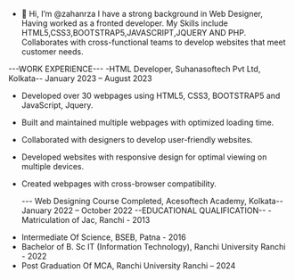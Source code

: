 - 👋 Hi, I’m @zahanrza
I have a strong background in Web Designer, Having worked as a fronted developer.
My Skills include HTML5,CSS3,BOOTSTRAP5,JAVASCRIPT,JQUERY AND PHP.
Collaborates with cross-functional teams to develop 
websites that meet customer needs.

---WORK EXPERIENCE---
-HTML Developer, Suhanasoftech Pvt Ltd, Kolkata--
January 2023 – August 2023 
* Developed over 30 webpages using HTML5, CSS3, BOOTSTRAP5 and JavaScript, Jquery.
* Built and maintained multiple webpages with optimized loading time.
* Collaborated with designers to develop user-friendly websites.
* Developed websites with responsive design for optimal viewing on multiple devices.
* Created webpages with cross-browser compatibility.

  --- Web Designing Course Completed, Acesoftech Academy, Kolkata--
      January 2022 – October 2022
--EDUCATIONAL QUALIFICATION--
-Matriculation of Jac, Ranchi - 2013 
- Intermediate Of Science, BSEB, Patna - 2016 
- Bachelor of B. Sc IT (Information Technology), Ranchi University Ranchi - 2022 
- Post Graduation Of MCA, Ranchi University Ranchi – 2024
